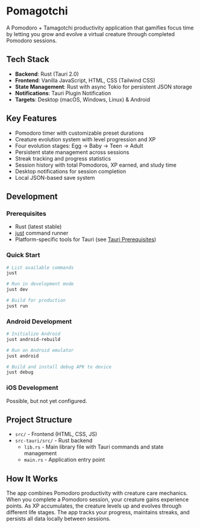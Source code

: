 # Pomagotchi

A Pomodoro + Tamagotchi productivity application that gamifies focus time by letting you grow and evolve a virtual creature through completed Pomodoro sessions.

## Tech Stack

- **Backend**: Rust (Tauri 2.0)
- **Frontend**: Vanilla JavaScript, HTML, CSS (Tailwind CSS)
- **State Management**: Rust with async Tokio for persistent JSON storage
- **Notifications**: Tauri Plugin Notification
- **Targets**: Desktop (macOS, Windows, Linux) & Android

## Key Features

- Pomodoro timer with customizable preset durations
- Creature evolution system with level progression and XP
- Four evolution stages: Egg → Baby → Teen → Adult
- Persistent state management across sessions
- Streak tracking and progress statistics
- Session history with total Pomodoros, XP earned, and study time
- Desktop notifications for session completion
- Local JSON-based save system

## Development

### Prerequisites

- Rust (latest stable)
- [just](https://github.com/casey/just) command runner
- Platform-specific tools for Tauri (see [Tauri Prerequisites](https://v2.tauri.app/start/prerequisites/))

### Quick Start

```bash
# List available commands
just

# Run in development mode
just dev

# Build for production
just run
```

### Android Development

```bash
# Initialize Android
just android-rebuild

# Run on Android emulator
just android

# Build and install debug APK to device
just debug
```

### iOS Development

Possible, but not yet configured.

## Project Structure

- `src/` - Frontend (HTML, CSS, JS)
- `src-tauri/src/` - Rust backend
  - `lib.rs` - Main library file with Tauri commands and state management
  - `main.rs` - Application entry point

## How It Works

The app combines Pomodoro productivity with creature care mechanics. When you complete a Pomodoro session, your creature gains experience points. As XP accumulates, the creature levels up and evolves through different life stages. The app tracks your progress, maintains streaks, and persists all data locally between sessions.
